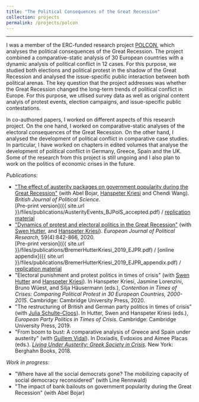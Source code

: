 ```yaml
---
title: "The Political Consequences of the Great Recession"
collection: projects
permalink: /projects/polcon
---
```


------

I was a member of the ERC-funded research project [POLCON](http://www.eui.eu/Projects/POLCON/Home.aspx), which analyses the political consequences of the Great Recession. The project combined a comparative-static analysis of 30 European countries with a dynamic analysis of political conflict in 12 cases. For this purpose, we studied both elections and political protest in the shadow of the Great Recession and analysed the issue-specific public interaction between both political arenas. The key question that the project addresses was whether the Great Recession changed the long-term trends of political conflict in Europe. For this purpose, we utlised survey data as well as original content analyis of protest events, election campaigns, and issue-specific public contestations.

In co-authored papers, I worked on different aspects of this research project. On the one hand, I worked on comparative-static analyses of the electoral consequences of the Great Recession. On the other hand, I analysed the development of political conflict in comparative case studies. In particular, I have worked on chapters in edited volumes that analyse the development of political conflict in Germany, Greece, Spain and the UK. Some of the research from this project is still ungoing and I also plan to work on the politics of economic crises in the future.

*Publications:*
* ["The effect of austerity packages on government popularity during the Great Recession"](https://t.co/2Fmbwkxf9T?amp=1) (with Abel Bojar, [Hanspeter Kriesi](http://www.eui.eu/DepartmentsAndCentres/PoliticalAndSocialSciences/People/Professors/Kriesi.aspx) and Chendi Wang). *British Journal of Political Science*. <br/>
[Pre-print version]({{ site.url }}/files/publications/AusterityEvents_BJPolS_accepted.pdf) / [replication material]()
* ["Dynamics of protest and electoral politics in the Great Recession"](https://doi.org/10.1111/1475-6765.12375) (with [Swen Hutter](http://www.swen-hutter.eu/), and [Hanspeter Kriesi](http://www.eui.eu/DepartmentsAndCentres/PoliticalAndSocialSciences/People/Professors/Kriesi.aspx)). *European Journal of Political Research*, 59(4):842-866, 2020. <br/>
[Pre-print version]({{ site.url }}/files/publications/BremerHutterKriesi_2019_EJPR.pdf) / [online appendix]({{ site.url }}/files/publications/BremerHutterKriesi_2019_EJPR_appendix.pdf) / [replication material](https://doi.org/10.7910/DVN/GWPX1A)
* "Electoral punishment and protest politics in times of crisis" (with [Swen Hutter](http://www.swen-hutter.eu/) and [Hanspeter Kriesi](http://www.eui.eu/DepartmentsAndCentres/PoliticalAndSocialSciences/People/Professors/Kriesi.aspx)). In Hanspeter Kriesi, Jasmine Lorenzini, Bruno Wüest, and Silja Häusermann (eds.), *Contention in Times of Crises: Comparing Political Protest in 30 European Countries, 2000-2015*. Cambridge: Cambridge University Press, 2020.
* "The restructuring of British and German party politics in times of crisis" (with [Julia Schulte-Cloos](https://jschultecloos.github.io/)). In Hutter, Swen and Hanspeter Kriesi (eds.), *European Party Politics in Times of Crisis.* Cambridge: Cambridge University Press, 2019.
* "From boom to bust: A comparative analysis of Greece and Spain under austerity" (with [Guillem Vidal](http://guillemvidal.eu/)). In Doxiadis, Evdoxios and Aimee Placas (eds.). *[Living Under Austerity: Greek Society in Crisis](http://www.berghahnbooks.com/title/DoxiadisLiving)*. New York: Berghahn Books, 2018.

*Work in progress:*
* "Where have all the social democrats gone? The mobilizing capacity of social democracy reconsidered" (with Line Rennwald)
* "The impact of bank bailouts on government popularity during the Great Recession" (with Abel Bojar)